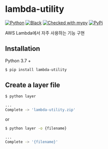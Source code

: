 # lambda-utility
[![Python](https://img.shields.io/badge/python-3.7%20%7C%203.8%20%7C%203.9-blue)](https://www.python.org/)
[![Black](https://img.shields.io/badge/code%20style-black-000000.svg)](https://github.com/psf/black)
[![Checked with mypy](http://www.mypy-lang.org/static/mypy_badge.svg)](http://mypy-lang.org/)
[![PyPi](https://img.shields.io/pypi/v/lambda-utility.svg)](https://pypi.org/project/lambda-utility/)


AWS Lambda에서 자주 사용하는 기능 구현

## Installation
Python 3.7 +
```bash
$ pip install lambda-utility
```

## Create a layer file
```bash
$ python layer

...
Complete -> 'lambda-utility.zip'
```
or
```bash
$ python layer -o {filename}

...
Complete -> '{filename}'
```
